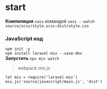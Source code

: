 # start
**Компиляция** `sass` командой `sass --watch source/scss/style.scss:dist/style.css`

### JavaScript код  
`npm init -y`  
`npm install laravel-mix --save-dev`  
**Запустить** `npx mix watch`  

> webpack.mix.js  
```
let mix = require('laravel-mix')
mix.js('source/javascript/main.js', 'dist')
```